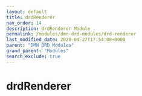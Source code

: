 ```yaml
---
layout: default
title: drdRenderer
nav_order: 14
description: drdRenderer Module
permalink: /modules/dmn-drd-modules/drd-renderer
last_modified_date: 2020-04-27T17:54:08+0000
parent: "DMN DRD Modules"
grand_parent: "Modules"
search_exclude: true
---
```


# drdRenderer
